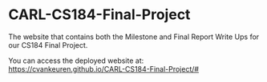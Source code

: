 # CARL-CS184-Final-Project
The website that contains both the Milestone and Final Report Write Ups for our CS184 Final Project.

You can access the deployed website at: https://cvankeuren.github.io/CARL-CS184-Final-Project/#
